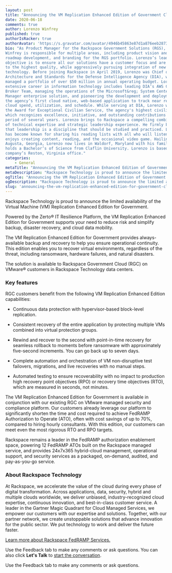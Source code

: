 ```yaml
---
layout: post
title: "Announcing the VM Replication Enhanced Edition of Government Cloud, limited availability"
date: 2020-06-18
comments: true
author: Lorenzo Winfrey
published: true
authorIsRacker: true
authorAvatar: 'https://s.gravatar.com/avatar/4946b45863e87d1a876eeb2873af2593'
bio: "As Product Manager for the Rackspace Government Solutions (RGS), Lorenzo D.
Winfrey is responsible for multiple areas, including product vision and strategy,
roadmap development, and branding for the RGS portfolio. Lorenzo’s leadership
objective is to ensure all our solutions have a customer focus and are built
to the highest quality, while aggressively pursuing integration of new value added
technology. Before joining Rackspace in April 2019, Lorenzo was Chief of
Architecture and Standards for the Defense Intelligence Agency (DIA), where he
managed a portfolio of over $50 million in annual operating budget. Lorenzo’s
extensive career in information technology includes leading DIA’s AWS Cloud
Broker Team, managing the operations of the Microsoft&reg; System Center Configuration
Manager enterprise solution, and pioneering the development and deployment of
the agency’s first cloud native, web-based application to track near real-time
cloud spend, utilization, and schedule. While serving at DIA, Lorenzo was awarded
the Award for Exceptional Civilian Service, the agency's highest civilian award,
which recognizes excellence, initiative, and outstanding contributions over a
period of several years. Lorenzo brings to Rackspace a compelling combination
of technical expertise and strategic leadership experience. He firmly believes
that leadership is a discipline that should be studied and practiced. Lorenzo
has become known for sharing his reading lists with all who will listen. He
enjoys creating content, reading, and the occasional video game. Hailing from
Augusta, Georgia, Lorenzo now lives in Waldorf, Maryland with his family. He
holds a Bachelor’s of Science from Claflin University. Lorenzo is based in the
company’s Reston, Virginia office."
categories:
    - General
metaTitle: "Announcing the VM Replication Enhanced Edition of Government Cloud, limited availability"
metaDescription: "Rackspace Technology is proud to announce the limited availability of VM Replication Enhanced Edition for Government."
ogTitle: "Announcing the VM Replication Enhanced Edition of Government Cloud, limited availability"
ogDescription: "Rackspace Technology is proud to announce the limited availability of VM Replication Enhanced Edition for Government."
slug: 'announcing-the-vm-replication-enhanced-edition-for-government-cloud-limited-availablility'
---
```


Rackspace Technology is proud to announce the limited availability of the Virtual
Machine (VM) Replication Enhanced Edition for Government.

<!--more-->

Powered by the Zerto&reg; IT Resilience Platform, the VM Replication Enhanced
Edition for Government supports your need to reduce risk and simplify backup,
disaster recovery, and cloud data mobility.

The VM Replication Enhanced Edition for Government provides always-available
backup and recovery to help you ensure operational continuity. This edition
enables you to recover virtual environments, regardless of the threat, including
ransomware, hardware failures, and natural disasters.

The solution is available to Rackspace Government Cloud (RGC) on VMware&reg; customers
in Rackspace Technology data centers.

### Key features

RGC customers benefit from the following VM Replication Enhanced Edition
capabilities:

- Continuous data protection with hypervisor-based block-level replication.

- Consistent recovery of the entire application by protecting multiple VMs
  combined into virtual protection groups.

- Rewind and recover to the second with point-in-time recovery for seamless
  rollback to moments before ransomware with approximately five-second
  increments. You can go back up to seven days.

- Complete automation and orchestration of VM non-disruptive test failovers,
  migrations, and live recoveries with no manual steps.

- Automated testing to ensure recoverability with no impact to production
  high recovery point objectives (RPO) or recovery time objectives (RTO), which
  are measured in seconds, not minutes.

The VM Replication Enhanced Edition for Government is available in conjunction
with our existing RGC on VMware managed security and compliance platform. Our
customers already leverage our platform to significantly shorten the time and
cost required to achieve FedRAMP Authorization to Operate (ATO), often with cost
savings of up to 70%, compared to hiring hourly consultants. With this edition,
our customers can meet even the most rigorous RTO and RPO targets.

Rackspace remains a leader in the FedRAMP authorization enablement space,
powering 12 FedRAMP ATOs built on the Rackspace managed service, and provides
24x7x365 hybrid-cloud management, operational support, and security services as
a packaged, on-demand, audited, and pay-as-you-go service.


### About Rackspace Technology

At Rackspace, we accelerate the value of the cloud during every phase of digital
transformation. Across applications, data, security, hybrid and multiple clouds
worldwide, we deliver unbiased, industry-recognized cloud expertise, continuous
innovation, and best-in-class customer service.  A leader in the Gartner Magic
Quadrant for Cloud Managed Services, we empower our customers with our expertise
and solutions. Together, with our partner network, we create unstoppable solutions
that advance innovation for the public sector. We put technology to work and
deliver the future faster.

<a class="cta teal" id="cta" href="https://www.rackspace.com/fedramp">Learn more about Rackspace FedRAMP Services.</a>

Use the Feedback tab to make any comments or ask questions. You can also click
**Let's Talk** to [start the conversation](https://www.rackspace.com/).

Use the Feedback tab to make any comments or ask questions.
